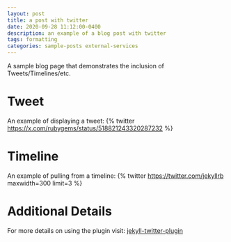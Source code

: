 ```yaml
---
layout: post
title: a post with twitter
date: 2020-09-28 11:12:00-0400
description: an example of a blog post with twitter
tags: formatting
categories: sample-posts external-services
---
```

A sample blog page that demonstrates the inclusion of Tweets/Timelines/etc.

# Tweet
An example of displaying a tweet:
{% twitter https://x.com/rubygems/status/518821243320287232 %}

# Timeline
An example of pulling from a timeline:
{% twitter https://twitter.com/jekyllrb maxwidth=300 limit=3 %}

# Additional Details
For more details on using the plugin visit: [jekyll-twitter-plugin](https://github.com/rob-murray/jekyll-twitter-plugin)
